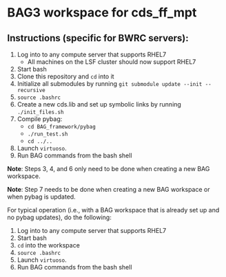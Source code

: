 # BAG3 workspace for cds_ff_mpt

## Instructions (specific for BWRC servers):
1. Log into to any compute server that supports RHEL7
    - All machines on the LSF cluster should now support RHEL7
2. Start bash
3. Clone this repository and `cd` into it
4. Initialize all submodules by running `git submodule update --init --recursive`
5. `source .bashrc`
6. Create a new cds.lib and set up symbolic links by running `./init_files.sh`
7. Compile pybag:
    - `cd BAG_framework/pybag`
    - `./run_test.sh`
    - `cd ../..`
8. Launch `virtuoso`.
9. Run BAG commands from the bash shell

**Note**: Steps 3, 4, and 6 only need to be done when creating a new BAG workspace.

**Note**: Step 7 needs to be done when creating a new BAG workspace or when pybag is updated.

For typical operation (i.e., with a BAG workspace that is already set up and no pybag updates), do the following:

1. Log into to any compute server that supports RHEL7
2. Start bash
3. `cd` into the workspace
4. `source .bashrc`
5. Launch `virtuoso`.
6. Run BAG commands from the bash shell
